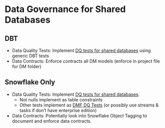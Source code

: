 # Data Governance for Shared Databases

## DBT
- Data Quality Tests: Implement [DQ tests for shared databases](data-quality-tests-shared-databases.md) using generic DBT tests
- Data Contracts: Enforce contracts all DM models (enforce in project file for DM folder)

## Snowflake Only
- Data Quality Tests: Implement [DQ tests for shared databases](data-quality-tests-shared-databases.md):
    - Not nulls implement as table constraints
    - Other tests implement as [DMF DQ Tests](data-quality-tests-snowflake-only.md) (or possibly use streams & tasks if don’t have enterprise edition)
- Data Contracts: Potentially look into Snowflake Object Tagging to document and enforce data contracts.